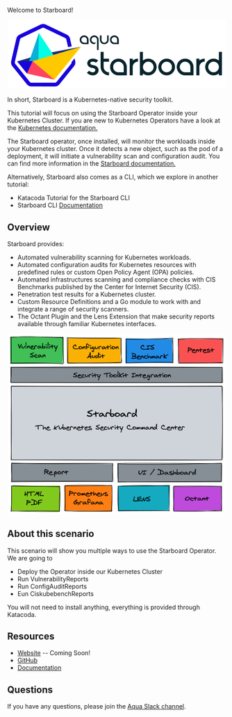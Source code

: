 Welcome to Starboard!

![Starboard Logo](./assets/images/starboard.png)

In short, Starboard is a Kubernetes-native security toolkit.

This tutorial will focus on using the Starboard Operator inside your Kubernetes Cluster.
If you are new to Kubernetes Operators have a look at the [Kubernetes documentation.](https://kubernetes.io/docs/concepts/extend-kubernetes/operator/)

The Starboard operator, once installed, will monitor the workloads inside your Kubernetes cluster. Once it detects a new object, such as the pod of a deployment, it will initiate a vulnerability scan and configuration audit.
You can find more information in the [Starboard documentation.](https://aquasecurity.github.io/starboard/v0.14.1/operator/)

Alternatively, Starboard also comes as a CLI, which we explore in another tutorial:
* Katacoda Tutorial for the Starboard CLI
* Starboard CLI [Documentation](https://aquasecurity.github.io/starboard/v0.14.1/cli/)

## Overview

Starboard provides:

* Automated vulnerability scanning for Kubernetes workloads.
* Automated configuration audits for Kubernetes resources with predefined rules or custom Open Policy Agent (OPA) policies.
* Automated infrastructures scanning and compliance checks with CIS Benchmarks published by the Center for Internet Security (CIS).
* Penetration test results for a Kubernetes cluster.
* Custom Resource Definitions and a Go module to work with and integrate a range of security scanners.
* The Octant Plugin and the Lens Extension that make security reports available through familiar Kubernetes interfaces.

![Starboard Overview](./assets/images/starboard-overview.png)

## About this scenario

This scenario will show you multiple ways to use the Starboard Operator. We are going to

* Deploy the Operator inside our Kubernetes Cluster
* Run VulnerabilityReports
* Run ConfigAuditReports 
* Eun CiskubebenchReports

You will not need to install anything, everything is provided through Katacoda.

## Resources

* [Website]() -- Coming Soon!
* [GitHub](https://github.com/aquasecurity/starboard)
* [Documentation](https://aquasecurity.github.io/starboard/)

## Questions

If you have any questions, please join the [Aqua Slack channel](https://slack.aquasec.com/). 


